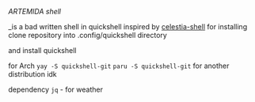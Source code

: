 *ARTEMIDA shell*

_is a bad written shell in quickshell inspired by [celestia-shell](https://github.com/Ayanashi/Celestia)
for installing clone repository into 
  .config/quickshell 
directory

and install quickshell

for Arch
  `yay -S quickshell-git`
  `paru -S quickshell-git`
for another distribution idk

dependency
`jq` - for weather


